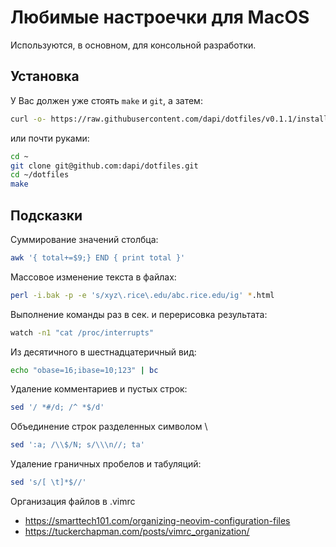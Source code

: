 # Любимые настроечки для MacOS

Используются, в основном, для консольной разработки.

## Установка

У Вас должен уже стоять `make` и `git`, а затем:

```zsh
curl -o- https://raw.githubusercontent.com/dapi/dotfiles/v0.1.1/install.sh | bash
```

или почти руками:

```zsh
cd ~
git clone git@github.com:dapi/dotfiles.git
cd ~/dotfiles
make
```

## Подсказки


Суммирование значений столбца:

```sh
awk '{ total+=$9;} END { print total }'
```

Массовое изменение текста в файлах:

```sh
perl -i.bak -p -e 's/xyz\.rice\.edu/abc.rice.edu/ig' *.html
```

Выполнение команды раз в сек. и перерисовка результата:

```sh
watch -n1 "cat /proc/interrupts"
```

Из десятичного в шестнадцатеричный вид:

```sh
echo "obase=16;ibase=10;123" | bc
```

Удаление комментариев и пустых строк:

```sh
sed '/ *#/d; /^ *$/d'
```

Объединение строк разделенных символом \

```sh
sed ':a; /\\$/N; s/\\\n//; ta'
```

Удаление граничных пробелов и табуляций:

```sh
sed 's/[ \t]*$//'
```

Организация файлов в .vimrc
* https://smarttech101.com/organizing-neovim-configuration-files
* https://tuckerchapman.com/posts/vimrc_organization/

